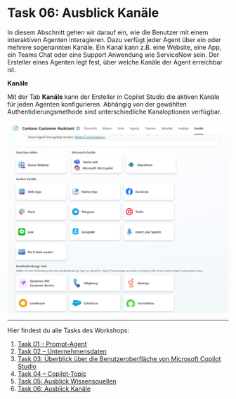 # Task 06: Ausblick Kanäle

In diesem Abschnitt gehen wir darauf ein, wie die Benutzer mit einem interaktiven Agenten interagieren. Dazu verfügt jeder Agent über ein oder mehrere sogenannten Kanäle. Ein Kanal kann z.B. eine Website, eine App, ein Teams Chat oder eine Support Anwendung wie ServiceNow sein. Der Ersteller eines Agenten legt fest, über welche Kanäle der Agent erreichbar ist. 

**Kanäle** 

Mit der Tab **Kanäle** kann der Ersteller in Copilot Studio die aktiven Kanäle für jeden Agenten konfigurieren. Abhängig von der gewählten Authentidierungsmethode sind unterschiedliche Kanaloptionen verfügbar. 

![image39.png](assets/img/image39.png)


** **

Hier findest du alle Tasks des Workshops:

1. [Task 01 – Prompt-Agent](task01.md)  
2. [Task 02 – Unternehmensdaten](task02.md)  
3. [Task 03: Überblick über die Benutzeroberfläche von Microsoft Copilot Studio](task03.md)  
4. [Task 04 – Copilot-Topic](task04.md)  
5. [Task 05: Ausblick Wissensquellen](task05.md)
6. [Task 06: Ausblick Kanäle](task06.md)  